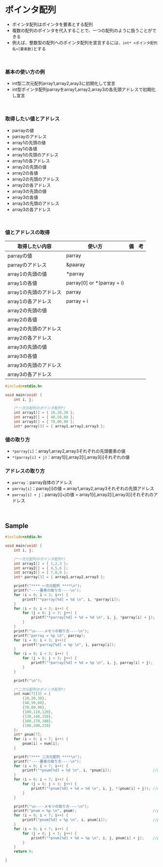 # ポインタ配列
- ポインタ配列はポインタを要素とする配列
- 複数の配列のポインタを代入することで、一つの配列のように扱うことができる
- 例えば、整数型の配列へのポインタ配列を宣言するには、`int* <ポインタ配列名>[要素数]`とする
　　
<br>  
  
### 基本の使い方の例
- int型二次元配列array1,array2,aray3に初期化して宣言
- int型ポインタ配列parrayをarray1,array2,array3の各先頭アドレスで初期化し宣言
  
<br>  
  
### 取得したい値とアドレス
- parrayの値
- parrayのアドレス
- array1の先頭の値
- array1の各値
- array1の先頭のアドレス
- array1の各アドレス
- array2の先頭の値
- array2の各値
- array2の先頭のアドレス
- array2の各アドレス
- array3の先頭の値
- array3の各値
- array3の先頭のアドレス
- array3の各アドレス
  
<br>  
  
### 値とアドレスの取得
| 取得したい内容 | 使い方 | 備　考 |  
| --- | --- | --- | 
| parrayの値 | parray |  |  
| parrayのアドレス | &paaray |  |  
| array1の先頭の値 | *parray |  |  
| array1の各値 | parray[0] or *(parray + i)|  |  
| array1の先頭のアドレス | parray |  |  
| array1の各アドレス | parray + i |  |  
| array2の先頭の値 |  |  |  
| array2の各値 |  |  |  
| array2の先頭のアドレス |  |  |  
| array2の各アドレス |  |  |  
| array3の先頭の値 |  |  |  
| array3の各値 |  |  |  
| array3の先頭のアドレス |  |  |  
| array3の各アドレス |  |  |  





```c
#include<stdio.h>

void main(void) {
	int i, j;

	/*一次元配列のポインタ配列*/
	int array1[] = { 10,20,30 };
	int array2[] = { 40,50,60 };
	int array3[] = { 70,80,90 };
	int* parray[3] = { array1,array2,array3 };
```

### 値の取り方
- `*parray[i]`：array1,array2,array3それぞれの先頭要素の値  
- `*(parray[i] + j)`：array1[i],array2[i],array3[i]それぞれの値  

### アドレスの取り方
- `parray`：parray自体のアドレス  
- `parray[i]`：parray[i]の値 = array1,array2,array3それぞれの先頭アドレス  
- `parray[i] + j`：parray[i]+jの値 = array1[i],array2[i],array3[i]それぞれのアドレス  
  
<br>
  
## Sample
```c
#include<stdio.h>

void main(void) {
	int i, j;

	/*一次元配列のポインタ配列*/
	int array1[] = { 1,2,3 };
	int array2[] = { 4,5,6 };
	int array3[] = { 7,8,9 };
	int* parray[3] = { array1,array2,array3 };

	printf("**** 一次元配列 ****\n");
	printf("----要素の取り方----\n");
	for (i = 0; i < 3; i++) {
		printf("*parray[%d] = %d \n", i, *parray[i]);					//array1,array2,array3それぞれの先頭要素の値
	}
	for (i = 0; i < 3; i++) {
		for (j = 0; j < 3; j++) {
			printf("*parray[%d] + %d = %d \n", i, j, *parray[i] + j);	//array1[i],array2[i],array3[i]それぞれの値
		}
	}
	printf("\n----メモリの取り方----\n");
	printf("parray = %p \n", parray);									//parray自体の先頭アドレス
	for (i = 0; i < 3; i++){
		printf("parray[%d] = %p \n", i, parray[i]);						//parray[i]の値 = array1,array2,array3それぞれの先頭アドレス
	}
	for (i = 0; i < 3; i++) {
		for (j = 0; j < 3; j++) {
			printf("*parray[%d] + %d = %p \n", i, j, parray[i] + j);	//parray[i]+jの値 = array1[i],array2[i],array3[i]それぞれのアドレス
		}
	}

	printf("\n");

	/*二次元配列のポインタ配列*/
	int num[7][3] = {
		{10,20,30},
		{40,50,60},
		{70,80,90},
		{100,110,120},
		{130,140,150},
		{160,170,180},
		{190,200,210}
	};
	int* pnum[7];
	for (i = 0; i < 7; i++) {
		pnum[i] = num[i];
	}

	printf("**** 二次元配列 ****\n");
	printf("----要素の取り方----\n");
	for (i = 0; i < 7; i++) {
		printf("*pnum[%d] = %d \n", i, *pnum[i]);					//numの各行の先頭要素の値
	}
	for (i = 0; i < 7; i++) {
		for (j = 0; j < 3; j++) {
			printf("*pnum[%d] + %d = %d \n", i, j, *(pnum[i] + j));	//num[i][j]それぞれの値
		}
	}

	printf("\n----メモリの取り方----\n");
	printf("pnum = %p \n", pnum);									//pnum自体の先頭アドレス
	for (i = 0; i < 7; i++) {
		printf("pnum[%d] = %p \n", i, pnum[i]);						//pnum[i]の値 = numの各行の先頭アドレス
	}
	for (i = 0; i < 7; i++) {
		for (j = 0; j < 3; j++) {
			printf("*pnum[%d] + %d = %p \n", i, j, pnum[i] + j);	//pnum[i]+jの値 = num[i][j]のそれぞれのアドレス
		}
	}
	return 0;

}
```
